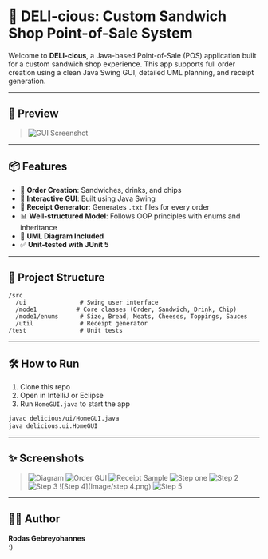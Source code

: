 # 🥪 DELI-cious: Custom Sandwich Shop Point-of-Sale System

Welcome to **DELI-cious**, a Java-based Point-of-Sale (POS) application built for a custom sandwich shop experience. This app supports full order creation using a clean Java Swing GUI, detailed UML planning, and receipt generation.

---




## 📸 Preview

> ![GUI Screenshot](image/home.png)

---

## 📦 Features

- 🧾 **Order Creation**: Sandwiches, drinks, and chips
- 🧠 **Interactive GUI**: Built using Java Swing
- 📄 **Receipt Generator**: Generates `.txt` files for every order
- 📊 **Well-structured Model**: Follows OOP principles with enums and inheritance
- 📌 **UML Diagram Included**
- ✅ **Unit-tested with JUnit 5**

---




## 🧩 Project Structure

```
/src
  /ui               # Swing user interface
  /mode1           # Core classes (Order, Sandwich, Drink, Chip)
  /mode1/enums      # Size, Bread, Meats, Cheeses, Toppings, Sauces
  /util             # Receipt generator
/test               # Unit tests
```

---

## 🛠 How to Run

1. Clone this repo
2. Open in IntelliJ or Eclipse
3. Run `HomeGUI.java` to start the app

```bash
javac delicious/ui/HomeGUI.java
java delicious.ui.HomeGUI
```

---


## ✨ Screenshots

> ![Diagram](Image/Diagram.png)
> ![Order GUI](Image/homegui.png)
> ![Receipt Sample](Image/R.png)
> ![Step one](Image/1.png)
> ![Step 2](Image/2.png)
> ![Step 3](Image/3.png)
> ![Step 4](Image/step 4.png)
> ![Step 5](Image/step5.png)

---

## 🧑‍💻 Author

**Rodas Gebreyohannes**  
:)
